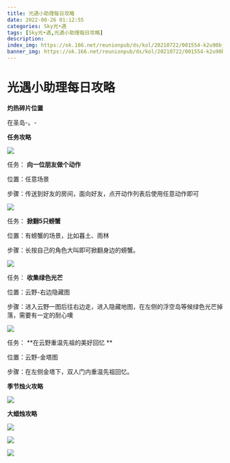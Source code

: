 ```yaml
---
title: 光遇小助理每日攻略
date: 2022-08-26 01:12:55
categories: Sky光•遇
tags: [Sky光•遇,光遇小助理每日攻略]
description: 
index_img: https://ok.166.net/reunionpub/ds/kol/20210722/001554-k2u90bj7ay.png?imageView&thumbnail=600x0&type=jpg
banner_img: https://ok.166.net/reunionpub/ds/kol/20210722/001554-k2u90bj7ay.png?imageView&thumbnail=600x0&type=jpg
---
```

# 光遇小助理每日攻略
**灼热碎片位置**

在圣岛-。-

  

 **任务攻略**

![](https://ok.166.net/reunionpub/ds/kol/20220815/000202-5tqcekuofh.png)

任务： **向一位朋友做个动作**

位置：任意场景

步骤：传送到好友的房间，面向好友，点开动作列表后使用任意动作即可

  

![](https://ok.166.net/reunionpub/ds/kol/20220825/001503-4ewof2nbv3.png)

任务： **掀翻5只螃蟹**

位置：有螃蟹的场景，比如暮土、雨林

步骤：长按自己的角色大叫即可掀翻身边的螃蟹。

  

![](https://ok.166.net/reunionpub/ds/kol/20220826/005437-37fu4pdlc2.png)

任务： **收集绿色光芒**

位置：云野-右边隐藏图

步骤：进入云野一图后往右边走，进入隐藏地图，在左侧的浮空岛等候绿色光芒掉落，需要有一定的耐心噢

  

![](https://ok.166.net/reunionpub/ds/kol/20220826/005938-ui9qecbsfz.png)

任务： **在云野重温先祖的美好回忆  **

位置：云野-金塔图

步骤：在左侧金塔下，双人门内重温先祖回忆。

 **季节烛火攻略**

![](https://ok.166.net/reunionpub/ds/kol/20220826/005721-ic0u7nejhy.png)

  

 **大蜡烛攻略**

![](https://ok.166.net/reunionpub/ds/kol/20220826/005648-z12cgk78hi.png)

![](https://ok.166.net/reunionpub/ds/kol/20220826/005602-lvmr8gbzju.png)

![](https://ok.166.net/reunionpub/ds/kol/20220826/005530-yq5sh6pscm.png)

  

